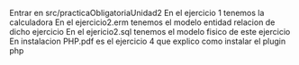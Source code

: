 Entrar en src/practicaObligatoriaUnidad2
En el ejercicio 1 tenemos la calculadora
En el ejercicio2.erm tenemos el modelo entidad relacion de dicho ejercicio
En el ejericio2.sql tenemos el modelo fisico de este ejercicio 
En instalacion PHP.pdf es el ejercicio 4 que explico como instalar el plugin php
